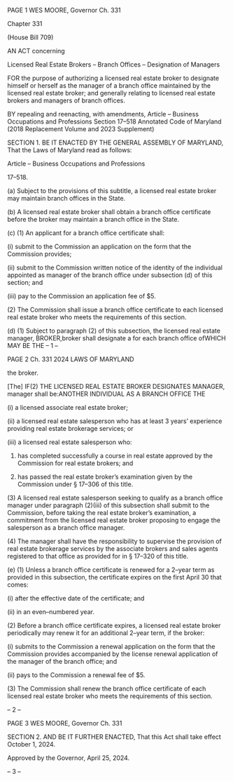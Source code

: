 PAGE 1
WES MOORE, Governor Ch. 331

Chapter 331

(House Bill 709)

AN ACT concerning

Licensed Real Estate Brokers – Branch Offices – Designation of Managers

FOR the purpose of authorizing a licensed real estate broker to designate himself or herself
as the manager of a branch office maintained by the licensed real estate broker; and
generally relating to licensed real estate brokers and managers of branch offices.

BY repealing and reenacting, with amendments,
Article – Business Occupations and Professions
Section 17–518
Annotated Code of Maryland
(2018 Replacement Volume and 2023 Supplement)

SECTION 1. BE IT ENACTED BY THE GENERAL ASSEMBLY OF MARYLAND,
That the Laws of Maryland read as follows:

Article – Business Occupations and Professions

17–518.

(a) Subject to the provisions of this subtitle, a licensed real estate broker may
maintain branch offices in the State.

(b) A licensed real estate broker shall obtain a branch office certificate before the
broker may maintain a branch office in the State.

(c) (1) An applicant for a branch office certificate shall:

(i) submit to the Commission an application on the form that the
Commission provides;

(ii) submit to the Commission written notice of the identity of the
individual appointed as manager of the branch office under subsection (d) of this section;
and

(iii) pay to the Commission an application fee of $5.

(2) The Commission shall issue a branch office certificate to each licensed
real estate broker who meets the requirements of this section.

(d) (1) Subject to paragraph (2) of this subsection, the licensed real estate
manager, BROKER,broker shall designate a for each branch office ofWHICH MAY BE THE
– 1 –

PAGE 2
Ch. 331 2024 LAWS OF MARYLAND

the broker.

[The] IF(2) THE LICENSED REAL ESTATE BROKER DESIGNATES
MANAGER, manager shall be:ANOTHER INDIVIDUAL AS A BRANCH OFFICE THE

(i) a licensed associate real estate broker;

(ii) a licensed real estate salesperson who has at least 3 years’
experience providing real estate brokerage services; or

(iii) a licensed real estate salesperson who:

1. has completed successfully a course in real estate
approved by the Commission for real estate brokers; and

2. has passed the real estate broker’s examination given by
the Commission under § 17–306 of this title.

(3) A licensed real estate salesperson seeking to qualify as a branch office
manager under paragraph (2)(iii) of this subsection shall submit to the Commission, before
taking the real estate broker’s examination, a commitment from the licensed real estate
broker proposing to engage the salesperson as a branch office manager.

(4) The manager shall have the responsibility to supervise the provision of
real estate brokerage services by the associate brokers and sales agents registered to that
office as provided for in § 17–320 of this title.

(e) (1) Unless a branch office certificate is renewed for a 2–year term as
provided in this subsection, the certificate expires on the first April 30 that comes:

(i) after the effective date of the certificate; and

(ii) in an even–numbered year.

(2) Before a branch office certificate expires, a licensed real estate broker
periodically may renew it for an additional 2–year term, if the broker:

(i) submits to the Commission a renewal application on the form
that the Commission provides accompanied by the license renewal application of the
manager of the branch office; and

(ii) pays to the Commission a renewal fee of $5.

(3) The Commission shall renew the branch office certificate of each
licensed real estate broker who meets the requirements of this section.

– 2 –

PAGE 3
WES MOORE, Governor Ch. 331

SECTION 2. AND BE IT FURTHER ENACTED, That this Act shall take effect
October 1, 2024.

Approved by the Governor, April 25, 2024.

– 3 –